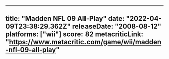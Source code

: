 
---
title: "Madden NFL 09 All-Play"
date: "2022-04-09T23:38:29.362Z"
releaseDate: "2008-08-12"
platforms: ["wii"]
score: 82
metacriticLink: "https://www.metacritic.com/game/wii/madden-nfl-09-all-play"
---
